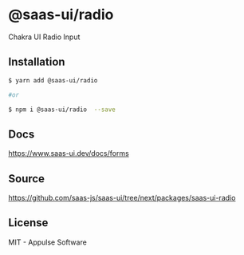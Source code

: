# @saas-ui/radio

Chakra UI Radio Input

## Installation

```sh
$ yarn add @saas-ui/radio

#or

$ npm i @saas-ui/radio  --save
```

## Docs

https://www.saas-ui.dev/docs/forms

## Source

https://github.com/saas-js/saas-ui/tree/next/packages/saas-ui-radio

## License

MIT - Appulse Software
